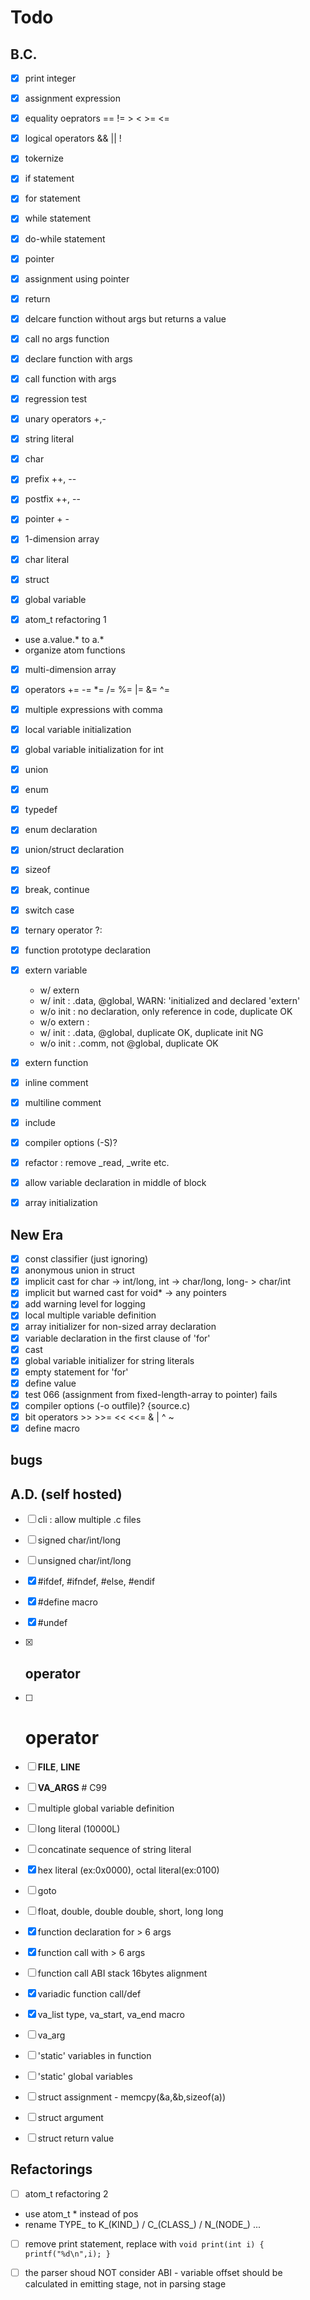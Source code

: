 # Todo

## B.C.

- [x] print integer
- [x] assignment expression

- [x] equality oeprators == != > < >= <=
- [x] logical operators && || !
- [x] tokernize

- [x] if statement
- [x] for statement
- [x] while statement
- [x] do-while statement

- [x] pointer
- [x] assignment using pointer

- [x] return
- [x] delcare function without args but returns a value
- [x] call no args function
- [x] declare function with args
- [x] call function with args

- [x] regression test

- [x] unary operators +,-
- [x] string literal
- [x] char
- [x] prefix ++, --
- [x] postfix ++, --

- [x] pointer + -
- [x] 1-dimension array

- [x] char literal

- [x] struct

- [x] global variable

- [x] atom_t refactoring 1
 - use a.value.* to a.*
 - organize atom functions

- [x] multi-dimension array

- [x] operators += -= *= /= %= |= &= ^=
- [x] multiple expressions with comma

- [x] local variable initialization
- [x] global variable initialization for int

- [x] union
- [x] enum

- [x] typedef
- [x] enum declaration
- [x] union/struct declaration

- [x] sizeof

- [x] break, continue

- [x] switch case
- [x] ternary operator ?:

- [x] function prototype declaration

- [x] extern variable 
  - w/ extern
   - w/ init : .data, @global, WARN: 'initialized and declared 'extern'
   - w/o init : no declaration, only reference in code, duplicate OK
  - w/o extern : 
   - w/ init : .data, @global, duplicate OK, duplicate init NG
   - w/o init : .comm, not @global, duplicate OK

- [x] extern function

- [x] inline comment
- [x] multiline comment

- [x] include

- [x] compiler options (-S)? 

- [x] refactor : remove _read, _write etc.

- [x] allow variable declaration in middle of block
- [x] array initialization


## New Era

- [x] const classifier (just ignoring)
- [x] anonymous union in struct
- [x] implicit cast for char -> int/long, int -> char/long, long- > char/int
- [x] implicit but warned cast for void* -> any pointers
- [x] add warning level for logging
- [x] local multiple variable definition
- [x] array initializer for non-sized array declaration
- [x] variable declaration in the first clause of 'for'
- [x] cast
- [x] global variable initializer for string literals
- [x] empty statement for 'for'
- [x] define value
- [x] test 066 (assignment from fixed-length-array to pointer) fails
- [x] compiler options (-o outfile)? {source.c)
- [x] bit operators >> >>= << <<= & | ^  ~
- [x] define macro

## bugs


## A.D. (self hosted)


- [ ] cli : allow multiple .c files

- [ ] signed char/int/long
- [ ] unsigned char/int/long

- [x] #ifdef, #ifndef, #else, #endif
- [x] #define macro
- [x] #undef
- [x] ## operator
- [ ] # operator
- [ ] __FILE__, __LINE__
- [ ] __VA_ARGS__ # C99

- [ ] multiple global variable definition

- [ ] long literal (10000L)
- [ ] concatinate sequence of string literal 
- [x] hex literal (ex:0x0000), octal literal(ex:0100)

- [ ] goto

- [ ] float, double, double double, short, long long

- [x] function declaration for > 6 args
- [x] function call with > 6 args
- [ ] function call ABI stack 16bytes alignment

- [x] variadic function call/def
- [x] va_list type, va_start, va_end macro
- [ ] va_arg

- [ ] 'static' variables in function
- [ ] 'static' global variables

- [ ] struct assignment - memcpy(&a,&b,sizeof(a))
- [ ] struct argument
- [ ] struct return value

## Refactorings

- [ ] atom_t refactoring 2
 - use atom_t * instead of pos
 - rename TYPE_ to K_(KIND_) / C_(CLASS_) / N_(NODE_) ...

- [ ] remove print statement, replace with `void print(int i) { printf("%d\n",i); }`

- [ ] the parser shoud NOT consider ABI - variable offset should be calculated in emitting stage, not in parsing stage
